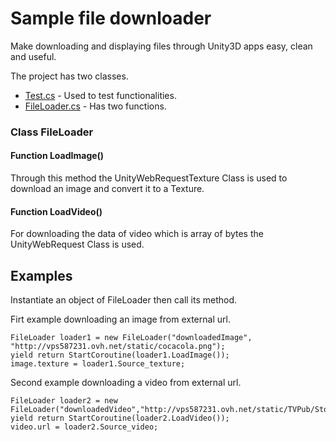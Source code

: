 # Sample file downloader

Make downloading and displaying files through Unity3D apps easy, clean and useful.

The project has two classes.

* [Test.cs](https://github.com/wissemkhayati/File-loader/blob/master/Assets/Scripts/Test.cs) - Used to test functionalities.
* [FileLoader.cs](https://github.com/wissemkhayati/File-loader/blob/master/Assets/Scripts/FileLoader.cs) - Has two functions.


### Class FileLoader

#### Function LoadImage()

Through this method the UnityWebRequestTexture Class is used to download an image and convert it to a Texture.


#### Function LoadVideo()

For downloading the data of video which is array of bytes the UnityWebRequest Class is used.


## Examples

Instantiate an object of FileLoader then call its method.

Firt example downloading an image from external url.

```
FileLoader loader1 = new FileLoader("downloadedImage", "http://vps587231.ovh.net/static/cocacola.png");
yield return StartCoroutine(loader1.LoadImage());
image.texture = loader1.Source_texture;
```
Second example downloading a video from external url.

```
FileLoader loader2 = new FileLoader("downloadedVideo","http://vps587231.ovh.net/static/TVPub/Stories/cocacola1.mp4");
yield return StartCoroutine(loader2.LoadVideo());
video.url = loader2.Source_video;
```
